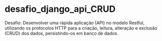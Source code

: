 # desafio_django_api_CRUD
Desafio: Desenvolver uma rápida aplicação (API) no modelo Restful, utilizando os protocolos HTTP para a criação, leitura, alteração e exclusão (CRUD) dos dados, persistindo-os em banco de dados.
